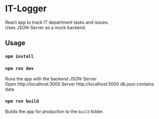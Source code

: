 # IT-Logger
React app to track IT department tasks and issues.<br>
Uses JSON-Server as a mock backend.<br>

## Usage
### `npm install`<br>
### `npm run dev`<br>
Runs the app with the backend JSON-Server<br>
Open http://localhost:3000 Server http://localhost:5000 db.json contains data

### `npm run build`<br>
Builds the app for production to the `build` folder.
